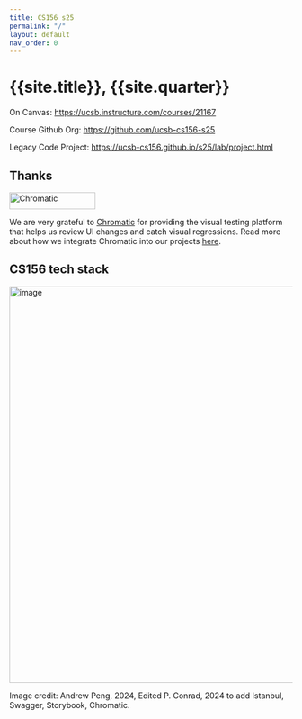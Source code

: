 ```yaml
---
title: CS156 s25
permalink: "/"
layout: default
nav_order: 0
---
```


# {{site.title}}, {{site.quarter}}

On Canvas: <https://ucsb.instructure.com/courses/21167>

Course Github Org: <https://github.com/ucsb-cs156-s25>

Legacy Code Project: <https://ucsb-cs156.github.io/s25/lab/project.html>

## Thanks

<a href="https://www.chromatic.com/"><img src="https://user-images.githubusercontent.com/321738/84662277-e3db4f80-af1b-11ea-88f5-91d67a5e59f6.png" width="153" height="30" alt="Chromatic" /></a>

We are very grateful to [Chromatic](https://www.chromatic.com/) for providing the visual testing platform that helps us review UI changes and catch visual regressions.  Read more about how we integrate Chromatic into our projects [here](https://ucsb-cs156.github.io/topics/chromatic/#what-is-chromatic).

## CS156 tech stack

<img width="704" alt="image" src="https://github.com/user-attachments/assets/85b51c71-eafd-40f8-a745-e71d7fe95316">

Image credit: Andrew Peng, 2024, Edited P. Conrad, 2024 to add Istanbul, Swagger, Storybook, Chromatic.

